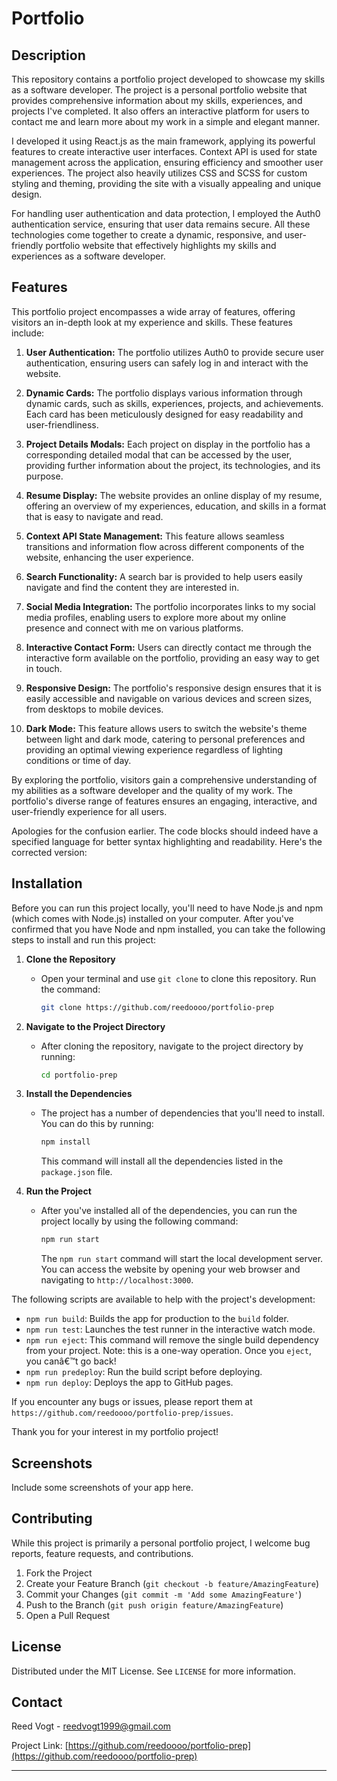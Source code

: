 # Portfolio

## Description

This repository contains a portfolio project developed to showcase my skills as a software developer. The project is a personal portfolio website that provides comprehensive information about my skills, experiences, and projects I've completed. It also offers an interactive platform for users to contact me and learn more about my work in a simple and elegant manner.

I developed it using React.js as the main framework, applying its powerful features to create interactive user interfaces. Context API is used for state management across the application, ensuring efficiency and smoother user experiences. The project also heavily utilizes CSS and SCSS for custom styling and theming, providing the site with a visually appealing and unique design.

For handling user authentication and data protection, I employed the Auth0 authentication service, ensuring that user data remains secure. All these technologies come together to create a dynamic, responsive, and user-friendly portfolio website that effectively highlights my skills and experiences as a software developer.

## Features

This portfolio project encompasses a wide array of features, offering visitors an in-depth look at my experience and skills. These features include:

1. **User Authentication:** The portfolio utilizes Auth0 to provide secure user authentication, ensuring users can safely log in and interact with the website.

2. **Dynamic Cards:** The portfolio displays various information through dynamic cards, such as skills, experiences, projects, and achievements. Each card has been meticulously designed for easy readability and user-friendliness.

3. **Project Details Modals:** Each project on display in the portfolio has a corresponding detailed modal that can be accessed by the user, providing further information about the project, its technologies, and its purpose.

4. **Resume Display:** The website provides an online display of my resume, offering an overview of my experiences, education, and skills in a format that is easy to navigate and read.

5. **Context API State Management:** This feature allows seamless transitions and information flow across different components of the website, enhancing the user experience.

6. **Search Functionality:** A search bar is provided to help users easily navigate and find the content they are interested in.

7. **Social Media Integration:** The portfolio incorporates links to my social media profiles, enabling users to explore more about my online presence and connect with me on various platforms.

8. **Interactive Contact Form:** Users can directly contact me through the interactive form available on the portfolio, providing an easy way to get in touch.

9. **Responsive Design:** The portfolio's responsive design ensures that it is easily accessible and navigable on various devices and screen sizes, from desktops to mobile devices.

10. **Dark Mode:** This feature allows users to switch the website's theme between light and dark mode, catering to personal preferences and providing an optimal viewing experience regardless of lighting conditions or time of day.

By exploring the portfolio, visitors gain a comprehensive understanding of my abilities as a software developer and the quality of my work. The portfolio's diverse range of features ensures an engaging, interactive, and user-friendly experience for all users.

Apologies for the confusion earlier. The code blocks should indeed have a specified language for better syntax highlighting and readability. Here's the corrected version:

## Installation

Before you can run this project locally, you'll need to have Node.js and npm (which comes with Node.js) installed on your computer. After you've confirmed that you have Node and npm installed, you can take the following steps to install and run this project:

1. **Clone the Repository**
   - Open your terminal and use `git clone` to clone this repository. Run the command:

     ```bash
     git clone https://github.com/reedoooo/portfolio-prep
     ```

2. **Navigate to the Project Directory**
   - After cloning the repository, navigate to the project directory by running:

     ```bash
     cd portfolio-prep
     ```

3. **Install the Dependencies**

   - The project has a number of dependencies that you'll need to install. You can do this by running:

     ```bash
     npm install
     ```

     This command will install all the dependencies listed in the `package.json` file.

4. **Run the Project**
   - After you've installed all of the dependencies, you can run the project locally by using the following command:

     ```bash
     npm run start
     ```

     The `npm run start` command will start the local development server. You can access the website by opening your web browser and navigating to `http://localhost:3000`.

The following scripts are available to help with the project's development:

- `npm run build`: Builds the app for production to the `build` folder.
- `npm run test`: Launches the test runner in the interactive watch mode.
- `npm run eject`: This command will remove the single build dependency from your project. Note: this is a one-way operation. Once you `eject`, you canâ€™t go back!
- `npm run predeploy`: Run the build script before deploying.
- `npm run deploy`: Deploys the app to GitHub pages.

If you encounter any bugs or issues, please report them at `https://github.com/reedoooo/portfolio-prep/issues`.

Thank you for your interest in my portfolio project!

## Screenshots

Include some screenshots of your app here.

## Contributing

While this project is primarily a personal portfolio project, I welcome bug reports, feature requests, and contributions.

1. Fork the Project
2. Create your Feature Branch (`git checkout -b feature/AmazingFeature`)
3. Commit your Changes (`git commit -m 'Add some AmazingFeature'`)
4. Push to the Branch (`git push origin feature/AmazingFeature`)
5. Open a Pull Request

## License

Distributed under the MIT License. See `LICENSE` for more information.

## Contact

Reed Vogt - <reedvogt1999@gmail.com>

Project Link: [https://github.com/reedoooo/portfolio-prep](https://github.com/reedoooo/portfolio-prep)

---
